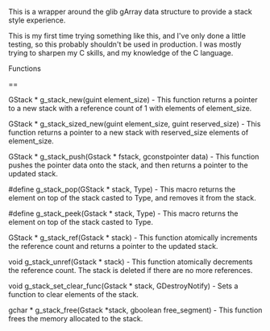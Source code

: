 This is a wrapper around the glib gArray data structure to provide a stack
style experience. 

This is my first time trying something like this, and I've only done a little
testing, so this probably shouldn't be used in production. I was mostly
trying to sharpen my C skills, and my knowledge of the C language.

Functions 

==

GStack * g_stack_new(guint element_size) - This function returns a pointer
to a new stack with a reference count of 1 with elements of element_size.

GStack * g_stack_sized_new(guint element_size, guint reserved_size) - This
function returns a pointer  to a new stack with reserved_size elements of
element_size.

GStack * g_stack_push(Gstack * fstack, gconstpointer data) - This function
pushes the pointer data onto the stack, and then returns a pointer to
the updated stack.

\#define g_stack_pop(GStack * stack, Type) - This macro returns the 
element on top of the stack casted to Type, and removes it from the stack.

\#define g_stack_peek(Gstack * stack, Type) - This macro returns the element
on top of the stack casted to Type.

GStack * g_stack_ref(Gstack * stack) - This function atomically increments
the reference count and returns a pointer to the updated stack.

void g_stack_unref(Gstack * stack) - This function atomically decrements
the reference count. The stack is deleted if there are no more references.

void g_stack_set_clear_func(Gstack * stack, GDestroyNotify) - Sets a 
function to clear elements of the stack.

gchar * g_stack_free(Gstack *stack, gboolean free_segment) - This function
frees the memory allocated to the stack.

